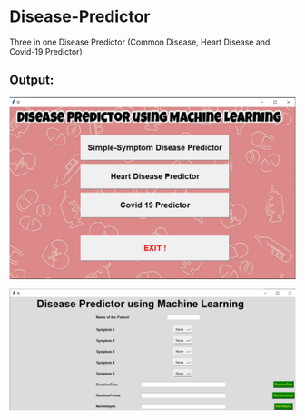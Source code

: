 # Disease-Predictor
Three in one Disease Predictor (Common Disease, Heart Disease and Covid-19 Predictor)  

## Output:

![plot](Images/MainScreen.jpg)

![plot](Images/CommonDiseasePredictor.jpg)

